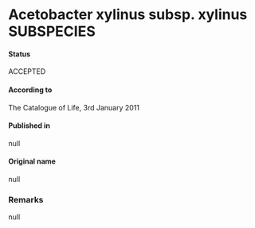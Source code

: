 # Acetobacter xylinus subsp. xylinus SUBSPECIES

#### Status
ACCEPTED

#### According to
The Catalogue of Life, 3rd January 2011

#### Published in
null

#### Original name
null

### Remarks
null
